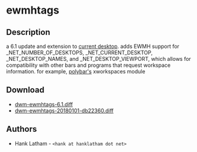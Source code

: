 ewmhtags
========

Description
-----------
a 6.1 update and extension to [current desktop](../current_desktop). adds EWMH
support for \_NET\_NUMBER\_OF\_DESKTOPS, \_NET\_CURRENT\_DESKTOP,
\_NET\_DESKTOP\_NAMES, and \_NET\_DESKTOP\_VIEWPORT, which allows for
compatibility with other bars and programs that request workspace information.
for example, [polybar's](http://github.com/jaagr/polybar) xworkspaces module

Download
--------
* [dwm-ewmhtags-6.1.diff](dwm-ewmhtags-6.1.diff)
* [dwm-ewmhtags-20180101-db22360.diff](dwm-ewmhtags-20180101-db22360.diff)

Authors
-------
* Hank Latham - `<hank at hanklatham dot net>`
